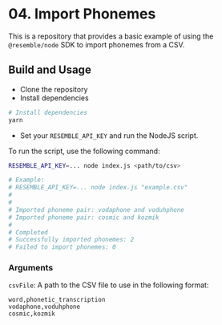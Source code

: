 # 04. Import Phonemes

This is a repository that provides a basic example of using the `@resemble/node` SDK to import phonemes from a CSV.

## Build and Usage
- Clone the repository
- Install dependencies
```bash
# Install dependencies
yarn 
```
- Set your `RESEMBLE_API_KEY` and run the NodeJS script.

To run the script, use the following command:

```bash
RESEMBLE_API_KEY=... node index.js <path/to/csv>

# Example:
# RESEMBLE_API_KEY=... node index.js "example.csv"
# 
#
# Imported phoneme pair: vodaphone and voduhphone
# Imported phoneme pair: cosmic and kozmik
#
# Completed
# Successfully imported phonemes: 2
# Failed to import phonemes: 0
```

### Arguments
`csvFile`: A path to the CSV file to use in the following format:

```
word,phonetic_transcription
vodaphone,voduhphone
cosmic,kozmik
```
